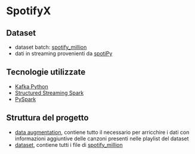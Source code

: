 # SpotifyX

## Dataset
- dataset batch: [spotify_million](https://www.kaggle.com/datasets/himanshuwagh/spotify-million)
- dati in streaming provenienti da [spotiPy](https://spotipy.readthedocs.io/en/2.22.1/?highlight=playlist#examples)

## Tecnologie utilizzate
- [Kafka Python](https://kafka-python.readthedocs.io/en/master/index.html)
- [Structured Streaming Spark](https://spark.apache.org/docs/latest/structured-streaming-programming-guide.html)
- [PySpark](https://spark.apache.org/docs/latest/api/python/getting_started/index.html)

## Struttura del progetto
- [data augmentation](./dataAugmentation), contiene tutto il necessario per arricchire i dati con informazioni aggiuntive delle canzoni presenti nelle playlist del dataset
- [dataset](./dataset/data/), contiene tutti i file di [spotify_million](https://www.kaggle.com/datasets/himanshuwagh/spotify-million)